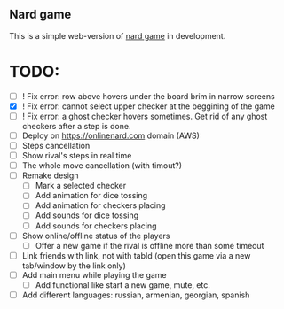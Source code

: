 ## Nard game

This is a simple web-version of [nard game](https://en.wikipedia.org/wiki/Nard_(game)) in development.

# TODO:
- [ ] ! Fix error: row above hovers under the board brim in narrow screens
- [x] ! Fix error: cannot select upper checker at the beggining of the game
- [ ] ! Fix error: a ghost checker hovers sometimes. Get rid of any ghost checkers after a step is done.
- [ ] Deploy on https://onlinenard.com domain (AWS)
- [ ] Steps cancellation
- [ ] Show rival's steps in real time
- [ ] The whole move cancellation (with timout?)
- [ ] Remake design
    - [ ] Mark a selected checker
    - [ ] Add animation for dice tossing
    - [ ] Add animation for checkers placing
    - [ ] Add sounds for dice tossing
    - [ ] Add sounds for checkers placing
- [ ] Show online/offline status of the players
    - [ ] Offer a new game if the rival is offline more than some timeout
- [ ] Link friends with link, not with tabId (open this game via a new tab/window by the link only)
- [ ] Add main menu while playing the game
    - [ ] Add functional like start a new game, mute, etc.
- [ ] Add different languages: russian, armenian, georgian, spanish
